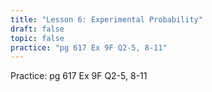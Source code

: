 ```yaml
---
title: "Lesson 6: Experimental Probability"
draft: false
topic: false
practice: "pg 617 Ex 9F Q2-5, 8-11"
---
```







Practice: pg 617 Ex 9F Q2-5, 8-11
